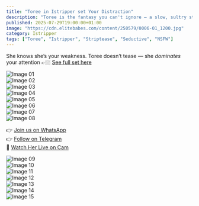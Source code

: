 ```yaml
---
title: "Toree in Istripper set Your Distraction"
description: "Toree is the fantasy you can't ignore — a slow, sultry striptease designed to take over your thoughts."
published: 2025-07-29T19:00:00+01:00
image: "https://cdn.elitebabes.com/content/250579/0006-01_1200.jpg"
category: Istripper
tags: ["Toree", "Istripper", "Striptease", "Seductive", "NSFW"]
---
```


She knows she’s your weakness. Toree doesn’t tease — she *dominates* your attention 👉🏼 [See full set here](https://redirecting-kappa.vercel.app/)

![Image 01](https://cdn.elitebabes.com/content/250579/0006-01_1200.jpg)  
![Image 02](https://cdn.elitebabes.com/content/250579/0006-02_1200.jpg)  
![Image 03](https://cdn.elitebabes.com/content/250579/0006-03_1200.jpg)  
![Image 04](https://cdn.elitebabes.com/content/250579/0006-04_1200.jpg)  
![Image 05](https://cdn.elitebabes.com/content/250579/0006-05_1200.jpg)  
![Image 06](https://cdn.elitebabes.com/content/250579/0006-06_1200.jpg)  
![Image 07](https://cdn.elitebabes.com/content/250579/0006-07_1200.jpg)  
![Image 08](https://cdn.elitebabes.com/content/250579/0006-08_1200.jpg)  

👉 [Join us on WhatsApp](https://whatsapp.com/channel/0029VaMsUAp7tkjI8KcaRn10)  
👉 [Follow on Telegram](https://t.me/Xibabes)  
🔞 [Watch Her Live on Cam](https://redirecting-kappa.vercel.app/)

![Image 09](https://cdn.elitebabes.com/content/250579/0006-09_1200.jpg)  
![Image 10](https://cdn.elitebabes.com/content/250579/0006-10_1200.jpg)  
![Image 11](https://cdn.elitebabes.com/content/250579/0006-11_1200.jpg)  
![Image 12](https://cdn.elitebabes.com/content/250579/0006-12_1200.jpg)  
![Image 13](https://cdn.elitebabes.com/content/250579/0006-13_1200.jpg)  
![Image 14](https://cdn.elitebabes.com/content/250579/0006-14_1200.jpg)  
![Image 15](https://cdn.elitebabes.com/content/250579/0006-15_1200.jpg)
